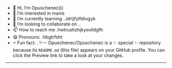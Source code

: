 - 👋 Hi, I’m Opuschenec)))
- 👀 I’m interested in manis
- 🌱 I’m currently learning ..idrtjfylfdtugyk
- 💞️ I’m looking to collaborate on ..
- 📫 How to reach me .hwtrushzhjkysoildgfh
- 😄 Pronouns: .hbgtrfsht
- ⚡ Fun fact: .
!---
Opuschenec/Opuschenec is a ✨ special ✨ repository because its `README.md` (this file) appears on your GitHub profile.
You can click the Preview link to take a look at your changes.
---
